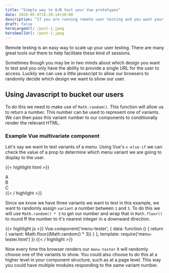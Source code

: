 ```yaml
---
title: "Simple way to A/B test your Vue prototypes"
date: 2020-05-4T16:30:14+10:00
description: "If you are running remote user testing and you want your partipants to randomly be bucketed into a test, this little trick does wonders."
draft: false
heroLargeUrl: /post-1.jpeg
heroSmallUrl: /post-1.jpeg
---
```


Remote testing is an easy way to scale up your user testing. There are many great tools out there to help facilitate these kind of sessions.

Sometimes though you may be in two minds about which design you want to test and you only have the ability to provide a single URL for the user to access. Luckily we can use a little javascript to allow our browsers to randomly decide which design we want to show our user.

## Using Javascript to bucket our users

To do this we need to make use of `Math.random()`. This function will allow us to return a number. This number can be used to represent one of variants. We can then pass this variant number to our components to conditionally render the relevant HTML.

### Example Vue multivariate component

Let's say we want to test variants of a menu. Using Vue's `v-else-if` we can check the value of a prop to determine which menu variant we are going to display to the user.

{{< highlight html >}}
  <!-- menu-tester.html -->

  <div v-if="variant === 1">
    A
    <MenuOne />
  </div>
  <div v-else-if="variant === 2">
    B
    <MenuTwo />
  </div>
  <div v-else-if="variant === 3">
    C
    <MenuThree />
  </div>
  <div v-else>
    <!-- Default incase variant not passed -->
    <MenuOne />
  </div>
{{< / highlight >}}

Since we know we have three variants we want to test in this example, we want to randomly assign `variant` a number between `1` and `3`. To do this we will use `Math.random() * 3` to get our number and wrap that in `Math.floor()` to round ff the number to it's nearest integer in a downward direction.

{{< highlight js >}}
Vue.component('menu-tester', {
  data: function () {
    return {
      variant: Math.floor((Math.random() * 3))
    }
  },
  template: require('menu-tester.html')
})
{{< / highlight >}}

Now every time the browser renders our `menu-tester` it will randomly choose one of the variants to show. You could also choose to do this at a higher level in your component structure, such as at a page level. This way you could have multiple modules responding to the same variant number.
